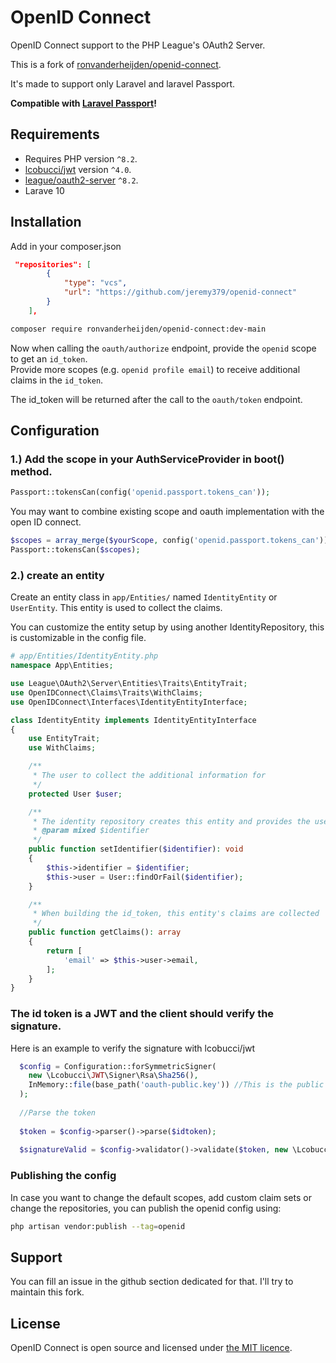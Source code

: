 # OpenID Connect

OpenID Connect support to the PHP League's OAuth2 Server.

This is a fork of [ronvanderheijden/openid-connect](https://github.com/ronvanderheijden/openid-connect).

It's made to support only Laravel and laravel Passport.

**Compatible with [Laravel Passport](https://laravel.com/docs/10.x/passport)!**

## Requirements

* Requires PHP version `^8.2`.
* [lcobucci/jwt](https://github.com/lcobucci/jwt) version `^4.0`.
* [league/oauth2-server](https://github.com/thephpleague/oauth2-server) `^8.2`.
* Larave 10

## Installation

Add in your composer.json

````json
 "repositories": [
        {
            "type": "vcs",
            "url": "https://github.com/jeremy379/openid-connect"
        }
    ],
````

```sh
composer require ronvanderheijden/openid-connect:dev-main
```

Now when calling the `oauth/authorize` endpoint, provide the `openid` scope to get an `id_token`.  
Provide more scopes (e.g. `openid profile email`) to receive additional claims in the `id_token`.

The id_token will be returned after the call to the `oauth/token` endpoint. 

## Configuration

### 1.) Add the scope in your AuthServiceProvider in boot() method.

```php
Passport::tokensCan(config('openid.passport.tokens_can'));
````

You may want to combine existing scope and oauth implementation with the open ID connect.

```php
$scopes = array_merge($yourScope, config('openid.passport.tokens_can'));
Passport::tokensCan($scopes);
````

### 2.) create an entity
Create an entity class in `app/Entities/` named `IdentityEntity` or `UserEntity`. This entity is used to collect the claims.

You can customize the entity setup by using another IdentityRepository, this is customizable in the config file.

```php
# app/Entities/IdentityEntity.php
namespace App\Entities;

use League\OAuth2\Server\Entities\Traits\EntityTrait;
use OpenIDConnect\Claims\Traits\WithClaims;
use OpenIDConnect\Interfaces\IdentityEntityInterface;

class IdentityEntity implements IdentityEntityInterface
{
    use EntityTrait;
    use WithClaims;

    /**
     * The user to collect the additional information for
     */
    protected User $user;

    /**
     * The identity repository creates this entity and provides the user id
     * @param mixed $identifier
     */
    public function setIdentifier($identifier): void
    {
        $this->identifier = $identifier;
        $this->user = User::findOrFail($identifier);
    }

    /**
     * When building the id_token, this entity's claims are collected
     */
    public function getClaims(): array
    {
        return [
            'email' => $this->user->email,
        ];
    }
}
```

### The id token is a JWT and the client should verify the signature.

Here is an example to verify the signature with lcobucci/jwt

```php 
  $config = Configuration::forSymmetricSigner(
    new \Lcobucci\JWT\Signer\Rsa\Sha256(),
    InMemory::file(base_path('oauth-public.key')) //This is the public key generate by passport. You need to share it.
  );
  
  //Parse the token
  
  $token = $config->parser()->parse($idtoken);
  
  $signatureValid = $config->validator()->validate($token, new \Lcobucci\JWT\Validation\Constraint\SignedWith($config->signer(), $config->signingKey()));
```

### Publishing the config
In case you want to change the default scopes, add custom claim sets or change the repositories, you can publish the openid config using:
```sh
php artisan vendor:publish --tag=openid
```

## Support

You can fill an issue in the github section dedicated for that. I'll try to maintain this fork.

## License
OpenID Connect is open source and licensed under [the MIT licence](https://github.com/ronvanderheijden/openid-connect/blob/master/LICENSE.txt).
